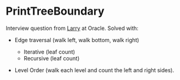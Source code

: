 # PrintTreeBoundary
Interview question from [Larry](mailto:larry.zhe@oracle.com) at Oracle.  Solved with:
* Edge traversal (walk left, walk bottom, walk right)

   * Iterative (leaf count)
   * Recursive (leaf count)
* Level Order (walk each level and count the left and right sides).
